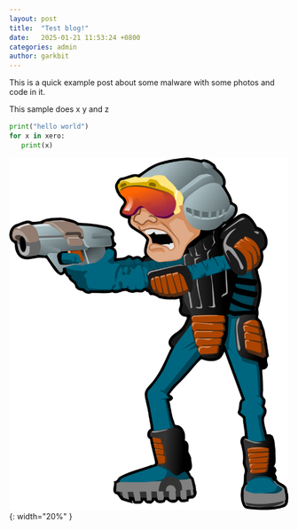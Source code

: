```yaml
---
layout: post
title:  "Test blog!"
date:   2025-01-21 11:53:24 +0800
categories: admin
author: garkbit
---
```


This is a quick example post about some malware with some photos and code in it.  


This sample does x y and z    


```python
print("hello world")
for x in xero:
   print(x)
```

    
![dudee](/assets/dudee.svg){: width="20%" }
